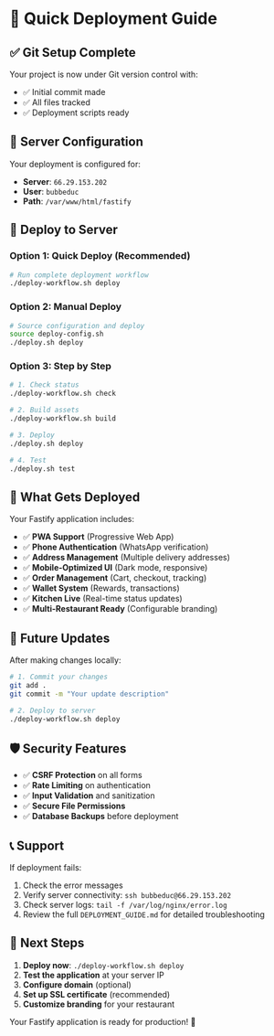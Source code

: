 # 🚀 Quick Deployment Guide

## ✅ **Git Setup Complete**

Your project is now under Git version control with:
- ✅ Initial commit made
- ✅ All files tracked
- ✅ Deployment scripts ready

## 🔧 **Server Configuration**

Your deployment is configured for:
- **Server**: `66.29.153.202`
- **User**: `bubbeduc`
- **Path**: `/var/www/html/fastify`

## 🚀 **Deploy to Server**

### Option 1: Quick Deploy (Recommended)
```bash
# Run complete deployment workflow
./deploy-workflow.sh deploy
```

### Option 2: Manual Deploy
```bash
# Source configuration and deploy
source deploy-config.sh
./deploy.sh deploy
```

### Option 3: Step by Step
```bash
# 1. Check status
./deploy-workflow.sh check

# 2. Build assets
./deploy-workflow.sh build

# 3. Deploy
./deploy.sh deploy

# 4. Test
./deploy.sh test
```

## 📱 **What Gets Deployed**

Your Fastify application includes:
- ✅ **PWA Support** (Progressive Web App)
- ✅ **Phone Authentication** (WhatsApp verification)
- ✅ **Address Management** (Multiple delivery addresses)
- ✅ **Mobile-Optimized UI** (Dark mode, responsive)
- ✅ **Order Management** (Cart, checkout, tracking)
- ✅ **Wallet System** (Rewards, transactions)
- ✅ **Kitchen Live** (Real-time status updates)
- ✅ **Multi-Restaurant Ready** (Configurable branding)

## 🔄 **Future Updates**

After making changes locally:

```bash
# 1. Commit your changes
git add .
git commit -m "Your update description"

# 2. Deploy to server
./deploy-workflow.sh deploy
```

## 🛡️ **Security Features**

- ✅ **CSRF Protection** on all forms
- ✅ **Rate Limiting** on authentication
- ✅ **Input Validation** and sanitization
- ✅ **Secure File Permissions**
- ✅ **Database Backups** before deployment

## 📞 **Support**

If deployment fails:
1. Check the error messages
2. Verify server connectivity: `ssh bubbeduc@66.29.153.202`
3. Check server logs: `tail -f /var/log/nginx/error.log`
4. Review the full `DEPLOYMENT_GUIDE.md` for detailed troubleshooting

## 🎯 **Next Steps**

1. **Deploy now**: `./deploy-workflow.sh deploy`
2. **Test the application** at your server IP
3. **Configure domain** (optional)
4. **Set up SSL certificate** (recommended)
5. **Customize branding** for your restaurant

Your Fastify application is ready for production! 🚀 